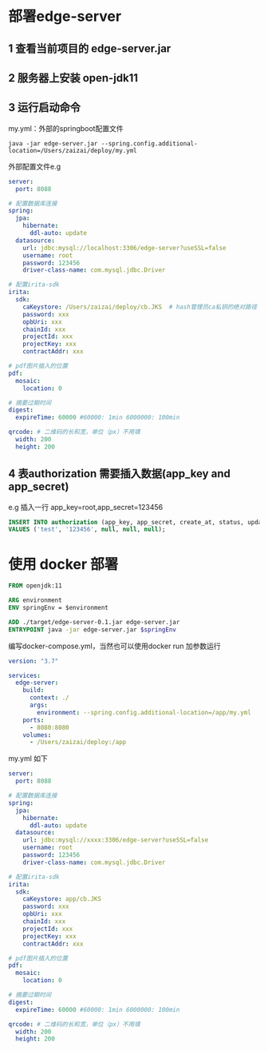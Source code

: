 # 部署edge-server

## 1 查看当前项目的 edge-server.jar

## 2 服务器上安装 open-jdk11

## 3 运行启动命令

my.yml：外部的springboot配置文件

```shell
java -jar edge-server.jar --spring.config.additional-location=/Users/zaizai/deploy/my.yml 
```

外部配置文件e.g

```yaml
server:
  port: 8088

# 配置数据库连接
spring:
  jpa:
    hibernate:
      ddl-auto: update
  datasource:
    url: jdbc:mysql://localhost:3306/edge-server?useSSL=false
    username: root
    password: 123456
    driver-class-name: com.mysql.jdbc.Driver

# 配置irita-sdk
irita:
  sdk:
    caKeystore: /Users/zaizai/deploy/cb.JKS  # hash管理员ca私钥的绝对路径
    password: xxx
    opbUri: xxx
    chainId: xxx
    projectId: xxx
    projectKey: xxx
    contractAddr: xxx

# pdf图片插入的位置
pdf:
  mosaic:
    location: 0

# 摘要过期时间
digest:
  expireTime: 60000 #60000: 1min 6000000: 100min

qrcode: # 二维码的长和宽，单位（px）不用填
  width: 200
  height: 200
```

## 4 表authorization 需要插入数据(app_key and app_secret)

e.g 插入一行 app_key=root,app_secret=123456

```sql
INSERT INTO authorization (app_key, app_secret, create_at, status, update_at)
VALUES ('test', '123456', null, null, null);
```

# 使用 docker 部署

```Dockerfile
FROM openjdk:11

ARG environment
ENV springEnv = $environment

ADD ./target/edge-server-0.1.jar edge-server.jar
ENTRYPOINT java -jar edge-server.jar $springEnv
```

编写docker-compose.yml，当然也可以使用docker run 加参数运行

```yaml
version: "3.7"

services:
  edge-server:
    build:
      context: ./
      args:
        environment: --spring.config.additional-location=/app/my.yml
    ports:
      - 8080:8080
    volumes:
      - /Users/zaizai/deploy:/app
```

my.yml 如下

```yaml
server:
  port: 8088

# 配置数据库连接
spring:
  jpa:
    hibernate:
      ddl-auto: update
  datasource:
    url: jdbc:mysql://xxxx:3306/edge-server?useSSL=false
    username: root
    password: 123456
    driver-class-name: com.mysql.jdbc.Driver

# 配置irita-sdk
irita:
  sdk:
    caKeystore: app/cb.JKS
    password: xxx
    opbUri: xxx
    chainId: xxx
    projectId: xxx
    projectKey: xxx
    contractAddr: xxx

# pdf图片插入的位置
pdf:
  mosaic:
    location: 0

# 摘要过期时间
digest:
  expireTime: 60000 #60000: 1min 6000000: 100min

qrcode: # 二维码的长和宽，单位（px）不用填
  width: 200
  height: 200
```
